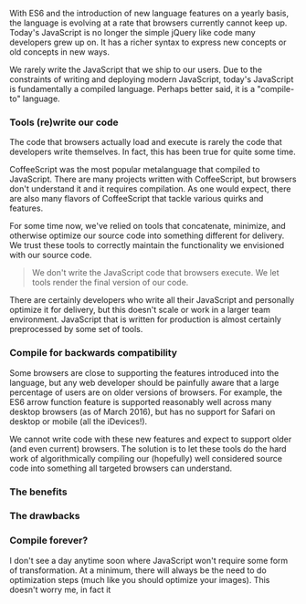 With ES6 and the introduction of new language features on a yearly basis, the language is evolving at a rate that browsers currently cannot keep up. Today's JavaScript is no longer the simple jQuery like code many developers grew up on. It has a richer syntax to express new concepts or old concepts in new ways.



We rarely write the JavaScript that we ship to our users. Due to the constraints of writing and deploying modern JavaScript, today's JavaScript is fundamentally a compiled language. Perhaps better said, it is a "compile-to" language.

### Tools (re)write our code

The code that browsers actually load and execute is rarely the code that developers write themselves. In fact, this has been true for quite some time.

CoffeeScript was the most popular metalanguage that compiled to JavaScript. There are many projects written with CoffeeScript, but browsers don't understand it and it requires compilation. As one would expect, there are also many flavors of CoffeeScript that tackle various quirks and features.

For some time now, we've relied on tools that concatenate, minimize, and otherwise optimize our source code into something different for delivery. We trust these tools to correctly maintain the functionality we envisioned with our source code.

> We don't write the JavaScript code that browsers execute. We let tools render the final version of our code.

There are certainly developers who write all their JavaScript and personally optimize it for delivery, but this doesn't scale or work in a larger team environment. JavaScript that is written for production is almost certainly preprocessed by some set of tools.

### Compile for backwards compatibility

Some browsers are close to supporting the features introduced into the language, but any web developer should be painfully aware that a large percentage of users are on older versions of browsers. For example, the ES6 arrow function feature is supported reasonably well across many desktop browsers (as of March 2016), but has no support for Safari on desktop or mobile (all the iDevices!).

We cannot write code with these new features and expect to support older (and even current) browsers. The solution is to let these tools do the hard work of algorithmically compiling our (hopefully) well considered source code into something all targeted browsers can understand.

### The benefits

### The drawbacks

### Compile forever?

I don't see a day anytime soon where JavaScript won't require some form of transformation. At a minimum, there will always be the need to do optimization steps (much like you should optimize your images). This doesn't worry me, in fact it
